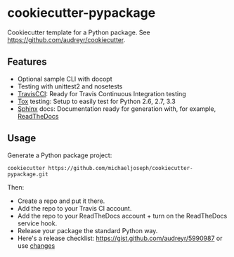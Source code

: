 # cookiecutter-pypackage

Cookiecutter template for a Python package. See
<https://github.com/audreyr/cookiecutter>.


## Features
-   Optional sample CLI with docopt
-   Testing with unittest2 and nosetests
-   [TravisCCI](http://travis-ci.org/): Ready for Travis Continuous
    Integration testing
-   [Tox](http://testrun.org/tox/) testing: Setup to easily test for
    Python 2.6, 2.7, 3.3
-   [Sphinx](http://sphinx-doc.org/) docs: Documentation ready for
    generation with, for example, [ReadTheDocs](https://readthedocs.org/)

## Usage

Generate a Python package project:

    cookiecutter https://github.com/michaeljoseph/cookiecutter-pypackage.git

Then:

-   Create a repo and put it there.
-   Add the repo to your Travis CI account.
-   Add the repo to your ReadTheDocs account + turn on the ReadTheDocs
    service hook.
-   Release your package the standard Python way.
-   Here's a release checklist:
    <https://gist.github.com/audreyr/5990987> or use
    [changes](https://github.com/michaeljoseph/changes)

